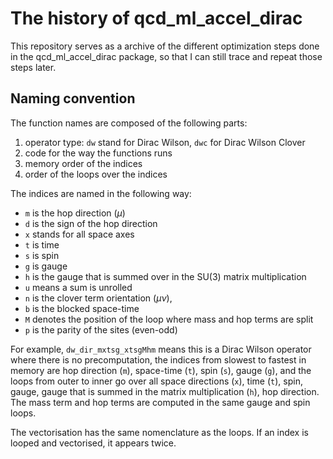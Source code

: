 # The history of qcd_ml_accel_dirac

This repository serves as a archive of the different optimization steps
done in the qcd_ml_accel_dirac package, so that I can still trace and repeat
those steps later.

## Naming convention

The function names are composed of the following parts:

1. operator type: ``dw`` stand for Dirac Wilson, ``dwc`` for Dirac Wilson Clover
2. code for the way the functions runs
2. memory order of the indices
3. order of the loops over the indices

The indices are named in the following way:
- ``m`` is the hop direction ($\mu$)
- ``d`` is the sign of the hop direction
- ``x`` stands for all space axes
- ``t`` is time
- ``s`` is spin
- ``g`` is gauge
- ``h`` is the gauge that is summed over in the SU(3) matrix multiplication
- ``u`` means a sum is unrolled
- ``n`` is the clover term orientation ($\mu\nu$),
- ``b`` is the blocked space-time
- ``M`` denotes the position of the loop where mass and hop terms
are split
- ``p`` is the parity of the sites (even-odd)

For example, ``dw_dir_mxtsg_xtsgMhm`` means this is a Dirac Wilson operator where there
is no precomputation, the indices from slowest to fastest in memory
are hop direction (``m``), space-time (``t``), spin (``s``), gauge (``g``),
and the loops from outer to inner go over all space directions (``x``), time (``t``),
spin, gauge, gauge that is summed in the matrix multiplication (``h``), hop direction.
The mass term and hop terms are computed in the same gauge and spin loops.

The vectorisation has the same nomenclature as the loops. If an index is looped and
vectorised, it appears twice.
